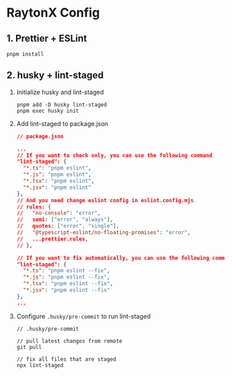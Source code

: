 # RaytonX Config

## 1. Prettier + ESLint

```shell
pnpm install
```

## 2. husky + lint-staged

1. Initialize husky and lint-staged

    ```shell
    pnpm add -D husky lint-staged
    pnpm exec husky init
    ```

2. Add lint-staged to package.json

    ```json
    // package.json

    ...
    // If you want to check only, you can use the following command
    "lint-staged": {
      "*.ts": "pnpm eslint",
      "*.js": "pnpm eslint",
      "*.tsx": "pnpm eslint",
      "*.jsx": "pnpm eslint"
    },
    // And you need change eslint config in eslint.config.mjs
    // rules: {
    //   "no-console": "error",
    //   semi: ["error", "always"],
    //   quotes: ["error", "single"],
    //   "@typescript-eslint/no-floating-promises": "error",
    //   ...prettier.rules,
    // },

    // If you want to fix automatically, you can use the following command
    "lint-staged": {
      "*.ts": "pnpm eslint --fix",
      "*.js": "pnpm eslint --fix",
      "*.tsx": "pnpm eslint --fix",
      "*.jsx": "pnpm eslint --fix"
    },
    ...
    ```

3. Configure `.husky/pre-commit` to run lint-staged

    ```shell
    // .husky/pre-commit

    // pull latest changes from remote
    git pull

    // fix all files that are staged
    npx lint-staged
    ```
